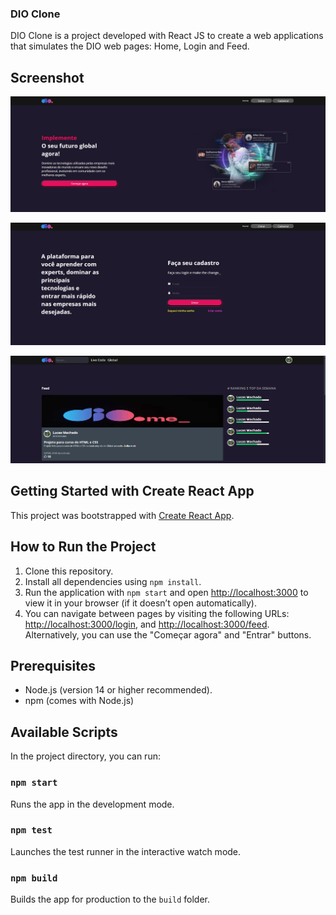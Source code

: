 ### DIO Clone

DIO Clone is a project developed with React JS to create a web applications that simulates the DIO web pages: Home, Login and Feed. 

## Screenshot
![DIO Home](./src/assets/Home.png)

![DIO Login](./src/assets/login.png)

![DIO Feed](./src/assets/feed.png)

## Getting Started with Create React App

This project was bootstrapped with [Create React App](https://github.com/facebook/create-react-app).

## How to Run the Project

1. Clone this repository.
2. Install all dependencies using `npm install`.
3. Run the application with `npm start` and open [http://localhost:3000](http://localhost:3000) to view it in your browser (if it doesn’t open automatically).
4. You can navigate between pages by visiting the following URLs: [http://localhost:3000/login](http://localhost:3000/login), and [http://localhost:3000/feed](http://localhost:3000/feed). Alternatively, you can use the "Começar agora" and "Entrar" buttons.

## Prerequisites

- Node.js (version 14 or higher recommended).
- npm (comes with Node.js)

## Available Scripts

In the project directory, you can run:

### `npm start`
Runs the app in the development mode.

### `npm test`
Launches the test runner in the interactive watch mode.

### `npm build`
Builds the app for production to the `build` folder.